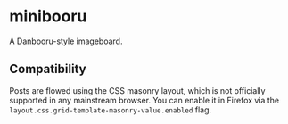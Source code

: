 # minibooru

A Danbooru-style imageboard.

## Compatibility

Posts are flowed using the CSS masonry layout, which is not officially
supported in any mainstream browser. You can enable it in Firefox via the
`layout.css.grid-template-masonry-value.enabled` flag.
